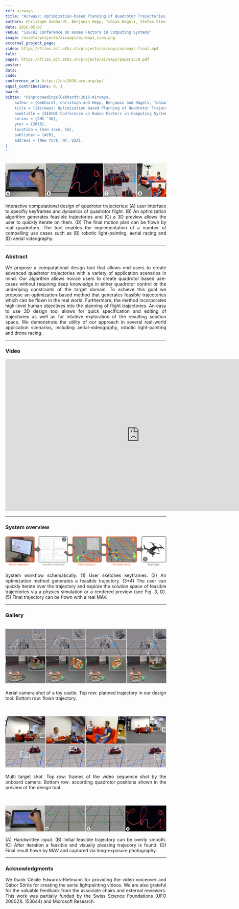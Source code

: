 ```yaml
---
ref: airways
title: "Airways: Optimization-based Planning of Quadrotor Trajectories according to High-Level User Goals"
authors: Christoph Gebhardt, Benjamin Hepp, Tobias Nägeli, Stefan Stevsic, Otmar Hilliges
date: 2016-05-07
venue: "SIGCHI Conference on Human Factors in Computing Systems"
image: /assets/projects/airways/airways_icon.png
external_project_page: 
video: https://files.ait.ethz.ch/projects/airways/airways-final.mp4
talk: 
paper: https://files.ait.ethz.ch/projects/airways/paper1570.pdf
poster: 
data: 
code: 
conference_url: https://chi2016.acm.org/wp/
equal_contributions: 0, 1
award: 
bibtex: "@inproceedings{Gebhardt:2016:Airways,
	author = {Gebhardt, Christoph and Hepp, Benjamin and Nägeli, Tobias and Stevsic, Stefan and Hilliges, Otmar},
	title = {{Airways: Optimization-based Planning of Quadrotor Trajectories according to High-Level User Goals}},
	booktitle = {SIGCHI Conference on Human Factors in Computing Systems},
	series = {CHI '16},
	year = {2016},
	location = {San Jose, CA},
	publisher = {ACM},
	address = {New York, NY, USA},
}
"
---
```


<img class="fullcol" src="/assets/projects/airways/teaser_V4.png" alt="Teaser-Picture" />

<p align="justify">
    <span class="figurecap"> 
        Interactive computational design of quadrotor trajectories: (A) user interface to specifiy keyframes and dynamics of
        quadrotor flight. (B) An optimization algorithm generates feasible trajectories and (C) a 3D preview allows the user to quickly
        iterate on them. (D) The final motion plan can be flown by real quadrotors. The tool enables the implementation of a number of
        compelling use cases such as (B) robotic light-painting, aerial racing and (D) aerial videography.
    </span>
</p>
<hr />
        


<h3>Abstract</h3>
<p align="justify">
We propose a computational design tool that allows end-users to create advanced quadrotor trajectories with
a variety of application scenarios in mind. Our algorithm allows novice users to create quadrotor based use-cases without
requiring deep knowledge in either quadrotor control or the
underlying constraints of the target domain. To achieve this
goal we propose an optimization-based method that generates
feasible trajectories which can be flown in the real world.
Furthermore, the method incorporates high-level human objectives
into the planning of flight trajectories. An easy to
use 3D design tool allows for quick specification and editing
of trajectories as well as for intuitive exploration of the
resulting solution space. We demonstrate the utility of our approach
in several real-world application scenarios, including
aerial-videography, robotic light-painting and drone racing.
</p>
<hr />
    


<h3>Video</h3>
<div class="video" align="center">
   <iframe width="840" height="474" src="https://www.youtube.com/embed/CHjtTAvnmno" frameborder="0" allowfullscreen></iframe>
</div>
<hr />
    


<h3>System overview</h3>
<img class="fullcol" src="/assets/projects/airways/sys_overview_new.png" alt="Teaser-Picture" />

<p align="justify">
    <span class="figurecap"> 
        System workflow schematically. (1) User sketches keyframes. (2) An optimization method generates a feasible trajectory.
        (3+4) The user can quickly iterate over the trajectory and explore the solution space of feasible trajectories via a physics simulation
        or a rendered preview (see Fig. 3, D). (5) Final trajectory can be flown with a real MAV.
    </span>
</p>
<hr />



<h3>Gallery</h3>
<br/>
<img class="fullcol" src="/assets/projects/airways/castle_shot.png" alt="Teaser-Picture" />
<p align="justify">
    <span class="figurecap"> 
        Aerial camera shot of a toy castle. Top row: planned trajectory in our design tool. Bottom row: flown trajectory.
    </span>
</p>
<br/>



<br/>
<img class="fullcol" src="/assets/projects/airways/couch_shot.png" alt="Teaser-Picture" />
<p align="justify">
    <span class="figurecap"> 
        Multi target shot. Top row: frames of the video sequence shot by the onboard camera. Bottom row: according quadrotor
        positions shown in the preview of the design tool.
    </span>
</p>
<br/>



<br/>
<img class="fullcol" src="/assets/projects/airways/air_writing.png" alt="Teaser-Picture" />
<p align="justify">
    <span class="figurecap"> 
            (A) Handwritten input. (B) Initial feasible trajectory
            can be overly smooth. (C) After iteration a feasible and
            visually pleasing trajecory is found. (D) Final result flown by
            MAV and captured via long-exposure photography.
    </span>
</p>
<hr />


<h3>Acknowledgments</h3>
<p align="justify">
We thank C&eacute;cile Edwards-Rietmann for providing the video
voiceover and G&aacute;bor S&ouml;r&ouml;s for creating the aerial lightpainting
videos. We are also grateful for the valuable feedback
from the associate chairs and external reviewers. This work
was partially funded by the Swiss Science Foundations (UFO
200021L 153644) and Microsoft Research.
</p>